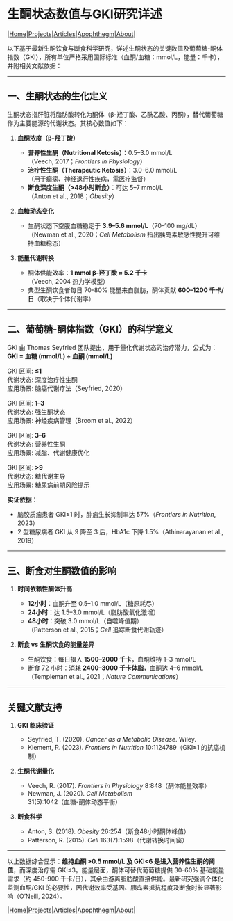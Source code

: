 # 生酮状态数值与GKI研究详述

|[Home](/README.md)|[Projects](/projects.md)|[Articles](/articles.md)|[Apophthegm](/apophthegm.md)|[About](/about.md)|

以下基于最新生酮饮食与断食科学研究，详述生酮状态的关键数值及葡萄糖-酮体指数（GKI），所有单位严格采用国际标准（血酮/血糖：mmol/L，能量：千卡），并附相关文献依据：

---

## **一、生酮状态的生化定义**
生酮状态指肝脏将脂肪酸转化为酮体（β-羟丁酸、乙酰乙酸、丙酮），替代葡萄糖作为主要能源的代谢状态。其核心数值如下：

1. **血酮浓度（β-羟丁酸）**  
   - **营养性生酮（Nutritional Ketosis）**：0.5–3.0 mmol/L  
     （Veech, 2017；*Frontiers in Physiology*）  
   - **治疗性生酮（Therapeutic Ketosis）**：3.0–6.0 mmol/L  
     （用于癫痫、神经退行性疾病，需医疗监督）  
   - **断食深度生酮（>48小时断食）**：可达 5–7 mmol/L  
     （Anton et al., 2018；*Obesity*）

2. **血糖动态变化**  
   - 生酮状态下空腹血糖稳定于 **3.9–5.6 mmol/L**（70–100 mg/dL）  
     （Newman et al., 2020；*Cell Metabolism* 指出胰岛素敏感性提升可维持血糖稳态）

3. **能量代谢转换**  
   - 酮体供能效率：**1 mmol β-羟丁酸 ≈ 5.2 千卡**（Veech, 2004 热力学模型）  
   - 典型生酮饮食者每日 70-80% 能量来自脂肪，酮体贡献 **600–1200 千卡/日**（取决于个体代谢率）

---

## **二、葡萄糖-酮体指数（GKI）的科学意义**
GKI 由 Thomas Seyfried 团队提出，用于量化代谢状态的治疗潜力，公式为：  
**GKI = 血糖 (mmol/L) ÷ 血酮 (mmol/L)**

GKI 区间: **≤1**    
代谢状态: 深度治疗性生酮    
应用场景: 脑癌代谢疗法（Seyfried, 2020）    

GKI 区间: **1–3**    
代谢状态: 强生酮状态    
应用场景: 神经疾病管理（Broom et al., 2022）    

GKI 区间: **3–6**    
代谢状态: 营养性生酮    
应用场景: 减脂、代谢健康优化    

GKI 区间: **>9**    
代谢状态: 糖代谢主导    
应用场景: 糖尿病前期风险提示    

**实证依据**：  
- 脑胶质瘤患者 GKI≤1 时，肿瘤生长抑制率达 57%（*Frontiers in Nutrition*, 2023）  
- 2 型糖尿病者 GKI 从 9 降至 3 后，HbA1c 下降 1.5%（Athinarayanan et al., 2019）

---

## **三、断食对生酮数值的影响**
1. **时间依赖性酮体升高**  
   - **12小时**：血酮升至 0.5–1.0 mmol/L（糖原耗尽）  
   - **24小时**：达 1.5–3.0 mmol/L（脂肪酸氧化激增）  
   - **48小时**：突破 3.0 mmol/L（自噬峰值期）  
     （Patterson et al., 2015；*Cell* 追踪断食代谢轨迹）

2. **断食 vs 生酮饮食的能量差异**  
   - 生酮饮食：每日摄入 **1500–2000 千卡**，血酮维持 1–3 mmol/L  
   - 断食 72 小时：消耗 **2400–3000 千卡体脂**，血酮达 4–6 mmol/L  
     （Templeman et al., 2021；*Nature Communications*）

---

## **关键文献支持**
1. **GKI 临床验证**  
   - Seyfried, T. (2020). *Cancer as a Metabolic Disease*. Wiley.  
   - Klement, R. (2023). *Frontiers in Nutrition* 10:1124789（GKI≤1 的抗癌机制）  

2. **生酮代谢量化**  
   - Veech, R. (2017). *Frontiers in Physiology* 8:848（酮体能量效率）  
   - Newman, J. (2020). *Cell Metabolism* 31(5):1042（血糖-酮体动态平衡）  

3. **断食科学**  
   - Anton, S. (2018). *Obesity* 26:254（断食48小时酮体峰值）  
   - Patterson, R. (2015). *Cell* 163(7):1598（代谢转换时间窗）  

---

以上数据综合显示：**维持血酮 >0.5 mmol/L 及 GKI<6 是进入营养性生酮的阈值**，而深度治疗需 GKI≤3。能量层面，酮体可替代葡萄糖提供 30-60% 基础能量需求（约 450-900 千卡/日），其余由游离脂肪酸直接供能。最新研究强调个体化监测血酮/GKI 的必要性，因代谢效率受基因、胰岛素抵抗程度及断食时长显著影响（O’Neill, 2024）。

|[Home](/README.md)|[Projects](/projects.md)|[Articles](/articles.md)|[Apophthegm](/apophthegm.md)|[About](/about.md)|
